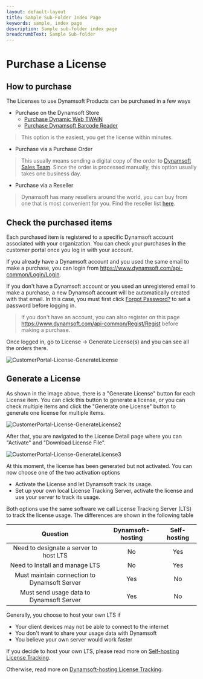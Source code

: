 ```yaml
---
layout: default-layout
title: Sample Sub-Folder Index Page
keywords: sample, index page
description: Sample sub-folder index page
breadcrumbText: Sample Sub-folder
---
```


# Purchase a License

## How to purchase

The Licenses to use Dynamsoft Products can be purchased in a few ways

* Purchase on the Dynamsoft Store
  + [Purchase Dynamic Web TWAIN](https://www.dynamsoft.com/store/dynamic-web-twain/)
  + [Purchase Dynamsoft Barcode Reader](https://www.dynamsoft.com/store/dynamsoft-barcode-reader/)

> This option is the easiest, you get the license within minutes.

* Purchase via a Purchase Order

> This usually means sending a digital copy of the order to [Dynamsoft Sales Team](mailto:sales@dynamsoft.com). Since the order is processed manually, this option usually takes one business day.

* Purchase via a Reseller

> Dynamsoft has many resellers around the world, you can buy from one that is most convenient for you. Find the reseller list [here](https://www.dynamsoft.com/Partner/Resellers.aspx).

## Check the purchased items

Each purchased item is registered to a specific Dynamsoft account associated with your organization. You can check your purchases in the customer portal once you log in with your account.

If you already have a Dynamsoft account and you used the same email to make a purchase, you can login from https://www.dynamsoft.com/api-common/Login/Login.

If you don't have a Dynamsoft account or you used an unregistered email to make a purchase, a new Dynamsoft account will be automatically created with that email. In this case, you must first click [Forgot Password?](https://www.dynamsoft.com/api-common/Regist/ForgotPassword) to set a password before logging in.

> If you don't have an account, you can also register on this page https://www.dynamsoft.com/api-common/Regist/Regist before making a purchase.

Once logged in, go to License -> Generate License(s) and you can see all the orders there.

![CustomerPortal-License-GenerateLicense]({{site.assets}}imgs/CustomerPortal-License-GenerateLicense.png)

## Generate a License

As shown in the image above, there is a "Generate License" button for each License item. You can click this button to generate a license, or you can check multiple items and click the "Generate one License" button to generate one license for multiple items.

![CustomerPortal-License-GenerateLicense2]({{site.assets}}imgs/CustomerPortal-License-GenerateLicense2.png)

After that, you are navigated to the License Detail page where you can "Activate" and "Download License File".

![CustomerPortal-License-GenerateLicense3]({{site.assets}}imgs/CustomerPortal-License-GenerateLicense3.png)

At this moment, the license has been generated but not activated. You can now choose one of the two activation options

* Activate the License and let Dynamsoft track its usage.
* Set up your own local License Tracking Server, activate the license and use your server to track its usage.

Both options use the same software we call License Tracking Server (LTS) to track the license usage. The differences are shown in the following table

| Question | Dynamsoft-hosting| Self-hosting |
|:-:|:-:|:-:|
| Need to designate a server to host LTS| No | Yes |
| Need to Install and manage LTS | No | Yes |
| Must maintain connection to Dynamsoft Server | Yes | No |
| Must send usage data to Dynamsoft Server | Yes | No |

Generally, you choose to host your own LTS if

* Your client devices may not be able to connect to the internet
* You don't want to share your usage data with Dynamsoft
* You believe your own server would work faster

If you decide to host your own LTS, please read more on [Self-hosting License Tracking]({{site.selfhosting}}index.html).

Otherwise, read more on [Dynamsoft-hosting License Tracking]({{site.dshosting}}index.html).
